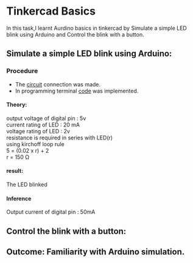 # Tinkercad Basics
In this task,I learnt Aurdino basics in tinkercad by Simulate a simple LED blink using Arduino and Control the blink with a button.


## Simulate a simple LED blink using Arduino:

### Procedure
- The [circuit](Simulate%20a%20simple%20LED%20blink%20using%20Arduino/circuit.png) connection was made.
- In programming terminal [code](Simulate%20a%20simple%20LED%20blink%20using%20Arduino/code.ino) was implemented.

#### Theory:
output voltage of digital pin : 5v<br>
current rating of LED : 20 mA<br>
voltage rating of LED : 2v<br>
resistance is required in series with LED(r)<br>
using kirchoff loop rule<br>
5 = (0.02 x r) + 2<br>
r = 150 Ω<br>

####   result:
The LED blinked

####   Inference
Output current of digital pin : 50mA
 
## Control the blink with a button:
  


## Outcome: Familiarity with Arduino simulation.
